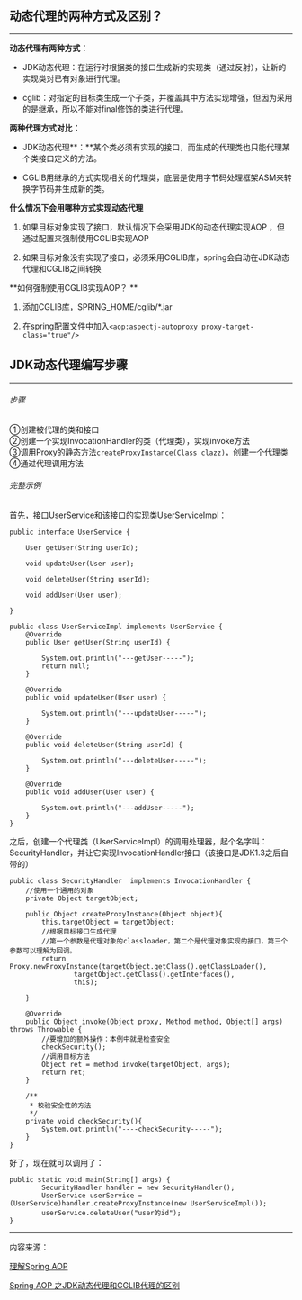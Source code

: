 ## 动态代理的两种方式及区别？

---

**动态代理有两种方式：**

* JDK动态代理：在运行时根据类的接口生成新的实现类（通过反射），让新的实现类对已有对象进行代理。

* cglib：对指定的目标类生成一个子类，并覆盖其中方法实现增强，但因为采用的是继承，所以不能对final修饰的类进行代理。

**两种代理方式对比：**

* JDK动态代理**：**某个类必须有实现的接口，而生成的代理类也只能代理某个类接口定义的方法。

* CGLIB用继承的方式实现相关的代理类，底层是使用字节码处理框架ASM来转换字节码并生成新的类。

**什么情况下会用哪种方式实现动态代理**

1. 如果目标对象实现了接口，默认情况下会采用JDK的动态代理实现AOP ，但通过配置来强制使用CGLIB实现AOP

2. 如果目标对象没有实现了接口，必须采用CGLIB库，spring会自动在JDK动态代理和CGLIB之间转换

**如何强制使用CGLIB实现AOP？ **

1. 添加CGLIB库，SPRING\_HOME/cglib/\*.jar

2. 在spring配置文件中加入`<aop:aspectj-autoproxy proxy-target-class="true"/>`

## 

## JDK动态代理编写步骤

---

###### 步骤

①创建被代理的类和接口  
②创建一个实现InvocationHandler的类（代理类），实现invoke方法  
③调用Proxy的静态方法`createProxyInstance(Class clazz)`，创建一个代理类  
④通过代理调用方法

###### 完整示例

首先，接口UserService和该接口的实现类UserServiceImpl：

```
public interface UserService {

    User getUser(String userId);

    void updateUser(User user);

    void deleteUser(String userId);

    void addUser(User user);

}

public class UserServiceImpl implements UserService {
    @Override
    public User getUser(String userId) {

        System.out.println("---getUser-----");
        return null;
    }

    @Override
    public void updateUser(User user) {

        System.out.println("---updateUser-----");
    }

    @Override
    public void deleteUser(String userId) {

        System.out.println("---deleteUser-----");
    }

    @Override
    public void addUser(User user) {

        System.out.println("---addUser-----");
    }
}
```

之后，创建一个代理类（UserServiceImpl）的调用处理器，起个名字叫：SecurityHandler，并让它实现InvocationHandler接口（该接口是JDK1.3之后自带的）

```
public class SecurityHandler  implements InvocationHandler {
    //使用一个通用的对象
    private Object targetObject;

    public Object createProxyInstance(Object object){
        this.targetObject = targetObject;
        //根据目标接口生成代理
        //第一个参数是代理对象的classloader，第二个是代理对象实现的接口，第三个参数可以理解为回调。
        return Proxy.newProxyInstance(targetObject.getClass().getClassLoader(),
                targetObject.getClass().getInterfaces(),
                this);

    }

    @Override
    public Object invoke(Object proxy, Method method, Object[] args) throws Throwable {
        //要增加的额外操作：本例中就是检查安全
        checkSecurity();
        //调用目标方法
        Object ret = method.invoke(targetObject, args);
        return ret;
    }

    /**
     * 校验安全性的方法
     */
    private void checkSecurity(){
        System.out.println("----checkSecurity-----");
    }
}
```

好了，现在就可以调用了：

```
public static void main(String[] args) {
        SecurityHandler handler = new SecurityHandler();
        UserService userService = (UserService)handler.createProxyInstance(new UserServiceImpl());
        userService.deleteUser("user的id");
}
```



---
内容来源：

[理解Spring AOP](https://www.jianshu.com/p/58d6901e2cbd)

[Spring AOP 之JDK动态代理和CGLIB代理的区别](http://youyu4.iteye.com/blog/2348704)


